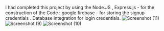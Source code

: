
I had completed this  project by using the Node.JS , Express.js - for the construction of the Code : google.firebase - for storing the signup credentials . Database integration for login credentials.
![Screenshot (11)](https://user-images.githubusercontent.com/93463029/205483892-eb216cb6-c755-4da3-95c1-cfdb0cf7e172.png)
![Screenshot (9)](https://user-images.githubusercontent.com/93463029/205484040-64a04c69-2b4e-493a-8da2-ce1de2669499.png)
![Screenshot (10)](https://user-images.githubusercontent.com/93463029/205484070-806f89b1-5350-4030-82f0-949ad0977b18.png)
